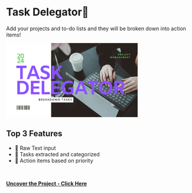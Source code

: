 #  Task Delegator🤖
Add your projects and to-do lists and they will be broken down into action items!
<br>

<img src="https://github.com/mattrob333/txt-files/blob/main/1.png?raw=true" height="200">
<br>

## Top 3 Features

* 📝 Raw Text input
* 🌟 Tasks extracted and categorized
* 🔐 Action items based on priority
<br>

**[<i class="fa-solid fa-up-right-from-square"></i> Uncover the Project - Click Here](https://a.picoapps.xyz/persistent-tesla)**
